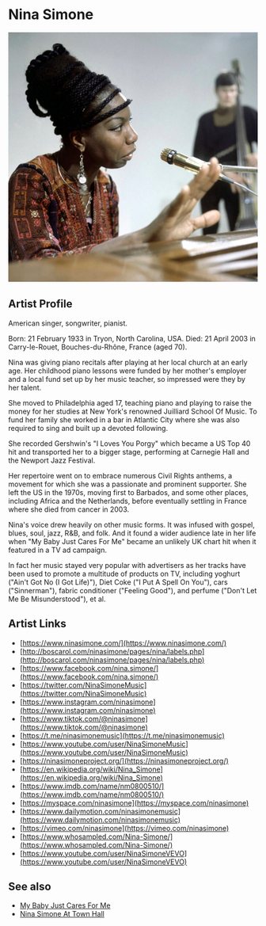 # Nina Simone

![](../../assets/artists/Nina_Simone.png)

## Artist Profile

American singer, songwriter, pianist.

Born: 21 February 1933 in Tryon, North Carolina, USA.
Died: 21 April 2003 in Carry-le-Rouet, Bouches-du-Rhône, France (aged 70).

Nina was giving piano recitals after playing at her local church at an early age. Her childhood piano lessons were funded by her mother's employer and a local fund set up by her music teacher, so impressed were they by her talent.

She moved to Philadelphia aged 17, teaching piano and playing to raise the money for her studies at New York's renowned Juilliard School Of Music. To fund her family she worked in a bar in Atlantic City where she was also required to sing and built up a devoted following.

She recorded Gershwin's "I Loves You Porgy" which became a US Top 40 hit and transported her to a bigger stage, performing at Carnegie Hall and the Newport Jazz Festival.

Her repertoire went on to embrace numerous Civil Rights anthems, a movement for which she was a passionate and prominent supporter. She left the US in the 1970s, moving first to Barbados, and some other places, including Africa and the Netherlands, before eventually settling in France where she died from cancer in 2003.

Nina's voice drew heavily on other music forms. It was infused with gospel, blues, soul, jazz, R&B, and folk. And it found a wider audience late in her life when "My Baby Just Cares For Me" became an unlikely UK chart hit when it featured in a TV ad campaign.

In fact her music stayed very popular with advertisers as her tracks have been used to promote a multitude of products on TV, including yoghurt ("Ain't Got No (I Got Life)"), Diet Coke ("I Put A Spell On You"), cars ("Sinnerman"), fabric conditioner ("Feeling Good"), and perfume ("Don't Let Me Be Misunderstood"), et al.

## Artist Links

- [https://www.ninasimone.com/](https://www.ninasimone.com/)
- [http://boscarol.com/ninasimone/pages/nina/labels.php](http://boscarol.com/ninasimone/pages/nina/labels.php)
- [https://www.facebook.com/nina.simone/](https://www.facebook.com/nina.simone/)
- [https://twitter.com/NinaSimoneMusic](https://twitter.com/NinaSimoneMusic)
- [https://www.instagram.com/ninasimone](https://www.instagram.com/ninasimone)
- [https://www.tiktok.com/@ninasimone](https://www.tiktok.com/@ninasimone)
- [https://t.me/ninasimonemusic](https://t.me/ninasimonemusic)
- [https://www.youtube.com/user/NinaSimoneMusic](https://www.youtube.com/user/NinaSimoneMusic)
- [https://ninasimoneproject.org/](https://ninasimoneproject.org/)
- [https://en.wikipedia.org/wiki/Nina_Simone](https://en.wikipedia.org/wiki/Nina_Simone)
- [https://www.imdb.com/name/nm0800510/](https://www.imdb.com/name/nm0800510/)
- [https://myspace.com/ninasimone](https://myspace.com/ninasimone)
- [https://www.dailymotion.com/ninasimonemusic](https://www.dailymotion.com/ninasimonemusic)
- [https://vimeo.com/ninasimone](https://vimeo.com/ninasimone)
- [https://www.whosampled.com/Nina-Simone/](https://www.whosampled.com/Nina-Simone/)
- [https://www.youtube.com/user/NinaSimoneVEVO](https://www.youtube.com/user/NinaSimoneVEVO)


## See also

- [My Baby Just Cares For Me](My_Baby_Just_Cares_For_Me.md)
- [Nina Simone At Town Hall](Nina_Simone_At_Town_Hall.md)
